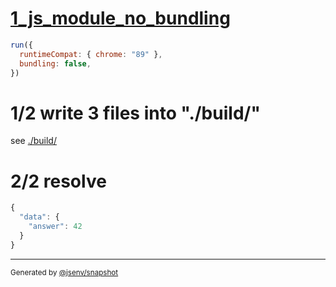 # [1_js_module_no_bundling](../../import_type_json_build.test.mjs#L30)

```js
run({
  runtimeCompat: { chrome: "89" },
  bundling: false,
})
```

# 1/2 write 3 files into "./build/"

see [./build/](./build/)

# 2/2 resolve

```js
{
  "data": {
    "answer": 42
  }
}
```

---

<sub>
  Generated by <a href="https://github.com/jsenv/core/tree/main/packages/tooling/snapshot">@jsenv/snapshot</a>
</sub>
